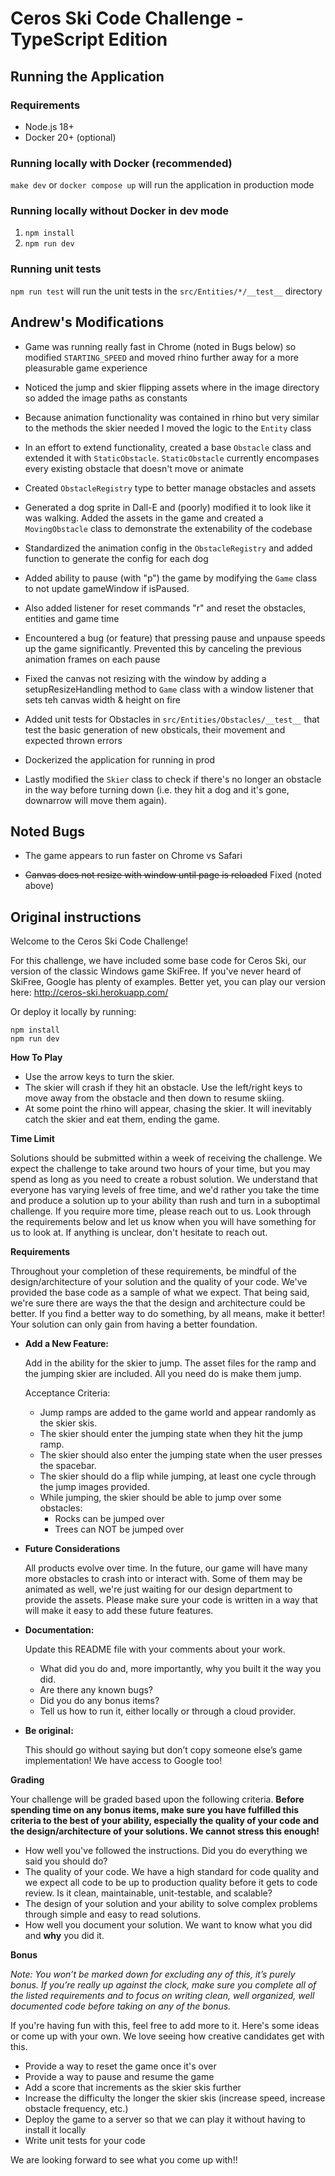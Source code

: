 # Ceros Ski Code Challenge - TypeScript Edition

## Running the Application

### Requirements

-   Node.js 18+
-   Docker 20+ (optional)

### Running locally with Docker (recommended)

`make dev` or `docker compose up` will run the application in production mode

### Running locally without Docker in dev mode

1. `npm install`
2. `npm run dev`

### Running unit tests

`npm run test` will run the unit tests in the `src/Entities/*/__test__` directory

## Andrew's Modifications

-   Game was running really fast in Chrome (noted in Bugs below) so modified `STARTING_SPEED` and moved rhino further away for a more pleasurable game experience

-   Noticed the jump and skier flipping assets where in the image directory so added the image paths as constants

-   Because animation functionality was contained in rhino but very similar to the methods the skier needed I moved the logic to the `Entity` class

-   In an effort to extend functionality, created a base `Obstacle` class and extended it with `StaticObstacle`. `StaticObstacle` currently encompases every existing obstacle that doesn't move or animate

-   Created `ObstacleRegistry` type to better manage obstacles and assets

-   Generated a dog sprite in Dall-E and (poorly) modified it to look like it was walking. Added the assets in the game and created a `MovingObstacle` class to demonstrate the extenability of the codebase

-   Standardized the animation config in the `ObstacleRegistry` and added function to generate the config for each dog

-   Added ability to pause (with "p") the game by modifying the `Game` class to not update gameWindow if isPaused.

-   Also added listener for reset commands "r" and reset the obstacles, entities and game time

-   Encountered a bug (or feature) that pressing pause and unpause speeds up the game significantly. Prevented this by canceling the previous animation frames on each pause

-   Fixed the canvas not resizing with the window by adding a setupResizeHandling method to `Game` class with a window listener that sets teh canvas width & height on fire

-   Added unit tests for Obstacles in `src/Entities/Obstacles/__test__` that test the basic generation of new obsticals, their movement and expected thrown errors

-   Dockerized the application for running in prod

-   Lastly modified the `Skier` class to check if there's no longer an obstacle in the way before turning down (i.e. they hit a dog and it's gone, downarrow will move them again).

## Noted Bugs

-   The game appears to run faster on Chrome vs Safari

-   <s>Canvas does not resize with window until page is reloaded</s> Fixed (noted above)

## Original instructions

Welcome to the Ceros Ski Code Challenge!

For this challenge, we have included some base code for Ceros Ski, our version of the classic Windows game SkiFree. If
you've never heard of SkiFree, Google has plenty of examples. Better yet, you can play our version here:
http://ceros-ski.herokuapp.com/

Or deploy it locally by running:

```
npm install
npm run dev
```

**How To Play**

-   Use the arrow keys to turn the skier.
-   The skier will crash if they hit an obstacle. Use the left/right keys to move away from the obstacle and then down
    to resume skiing.
-   At some point the rhino will appear, chasing the skier. It will inevitably catch the skier and eat them, ending the
    game.

**Time Limit**

Solutions should be submitted within a week of receiving the challenge. We expect the challenge to take around two
hours of your time, but you may spend as long as you need to create a robust solution. We understand that everyone has
varying levels of free time, and we'd rather you take the time and produce a solution up to your ability than rush and
turn in a suboptimal challenge. If you require more time, please reach out to us. Look through the requirements below
and let us know when you will have something for us to look at. If anything is unclear, don't hesitate to reach out.

**Requirements**

Throughout your completion of these requirements, be mindful of the design/architecture of your solution and the
quality of your code. We've provided the base code as a sample of what we expect. That being said, we're sure there are
ways the that the design and architecture could be better. If you find a better way to do something, by all means, make
it better! Your solution can only gain from having a better foundation.

-   **Add a New Feature:**

    Add in the ability for the skier to jump. The asset files for the ramp and the jumping skier are included. All you
    need do is make them jump.

    Acceptance Criteria:

    -   Jump ramps are added to the game world and appear randomly as the skier skis.
    -   The skier should enter the jumping state when they hit the jump ramp.
    -   The skier should also enter the jumping state when the user presses the spacebar.
    -   The skier should do a flip while jumping, at least one cycle through the jump images provided.
    -   While jumping, the skier should be able to jump over some obstacles:
        -   Rocks can be jumped over
        -   Trees can NOT be jumped over

-   **Future Considerations**

    All products evolve over time. In the future, our game will have many more obstacles to crash into or interact with.
    Some of them may be animated as well, we're just waiting for our design department to provide the assets. Please
    make sure your code is written in a way that will make it easy to add these future features.

-   **Documentation:**

    Update this README file with your comments about your work.

    -   What did you do and, more importantly, why you built it the way you did.
    -   Are there any known bugs?
    -   Did you do any bonus items?
    -   Tell us how to run it, either locally or through a cloud provider.

-   **Be original:**

    This should go without saying but don’t copy someone else’s game implementation! We have access to Google too!

**Grading**

Your challenge will be graded based upon the following criteria. **Before spending time on any bonus items, make sure
you have fulfilled this criteria to the best of your ability, especially the quality of your code and the
design/architecture of your solutions. We cannot stress this enough!**

-   How well you've followed the instructions. Did you do everything we said you should do?
-   The quality of your code. We have a high standard for code quality and we expect all code to be up to production
    quality before it gets to code review. Is it clean, maintainable, unit-testable, and scalable?
-   The design of your solution and your ability to solve complex problems through simple and easy to read solutions.
-   How well you document your solution. We want to know what you did and **why** you did it.

**Bonus**

_Note: You won’t be marked down for excluding any of this, it’s purely bonus. If you’re really up against the clock,
make sure you complete all of the listed requirements and to focus on writing clean, well organized, well documented
code before taking on any of the bonus._

If you're having fun with this, feel free to add more to it. Here's some ideas or come up with your own. We love seeing
how creative candidates get with this.

-   Provide a way to reset the game once it's over
-   Provide a way to pause and resume the game
-   Add a score that increments as the skier skis further
-   Increase the difficulty the longer the skier skis (increase speed, increase obstacle frequency, etc.)
-   Deploy the game to a server so that we can play it without having to install it locally
-   Write unit tests for your code

We are looking forward to see what you come up with!!
